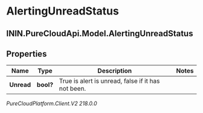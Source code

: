 # AlertingUnreadStatus

## ININ.PureCloudApi.Model.AlertingUnreadStatus

## Properties

|Name | Type | Description | Notes|
|------------ | ------------- | ------------- | -------------|
| **Unread** | **bool?** | True is alert is unread, false if it has not been. | |



_PureCloudPlatform.Client.V2 218.0.0_
